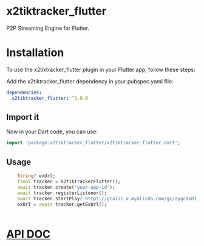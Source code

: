 # x2tiktracker_flutter

P2P Streaming Engine for Flutter.

# Installation
To use the x2tiktracker_flutter plugin in your Flutter app, follow these steps:

Add the x2tiktracker_flutter dependency in your pubspec.yaml file:

```yaml 
dependencies:
  x2tiktracker_flutter: ^3.0.0
```

## Import it

Now in your Dart code, you can use:

```dart
import 'package:x2tiktracker_flutter/x2tiktracker_flutter.dart';
```

## Usage

```dart
    String? exUrl;
    final tracker = X2tiktrackerFlutter();
    await tracker.create('your-app-id');
    await tracker.registerListener();
    await tracker.startPlay('https://gcalic.v.myalicdn.com/gc/zyqcdx01_1/index.m3u8?contentid=2820180516001&useLivePlayer=true', share: true);
    exUrl = await tracker.getExUrl();
    
```

#  [API DOC](https://www.tikcdn.cc/docs/intro)